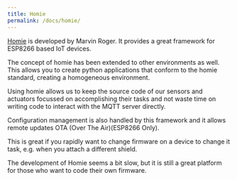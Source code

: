 ```yaml
---
title: Homie
permalink: /docs/homie/
---
```

[Homie](https://github.com/marvinroger/homie-esp8266/) is developed by Marvin Roger. It provides a great framework for ESP8266 based IoT devices. 

The concept of homie has been extended to other environments as well. This allows you to create python applications that conform to the homie standard, creating a homogeneous environment.

Using homie allows us to keep the source code of our sensors and actuators focussed on accomplishing their tasks and not waste time on writing code to interact with the MQTT server directly.

Configuration management is also handled by this framework and it allows remote updates OTA (Over The Air)(ESP8266 Only).

This is great if you rapidly want to change firmware on a device to change it task, e.g. when you attach a different shield.

The development of Homie seems a bit slow, but it is still a great platform for those who want to code their own firmware.
